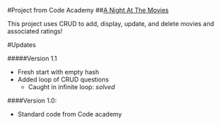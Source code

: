 #Project from Code Academy
##[A Night At The Movies](http://www.codecademy.com/courses/ruby-beginner-en-0i8v1/0/1?curriculum_id=5059f8619189a5000201fbcb)

This project uses CRUD to add, display, update, and delete movies and associated ratings!

#Updates

#####Version 1.1
* Fresh start with empty hash
* Added loop of CRUD questions
  * Caught in infinite loop: *solved*

####Version 1.0:
* Standard code from Code academy